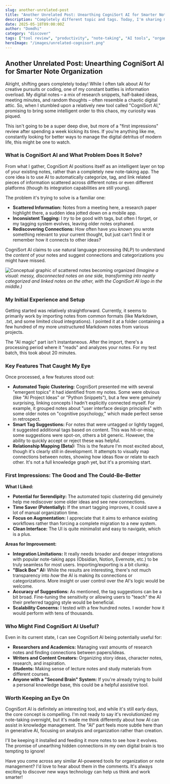 ```yaml
---
slug: another-unrelated-post
title: "Another Unrelated Post: Unearthing CogniSort AI for Smarter Note Organization"
description: "Completely different topic and tags. Today, I'm sharing my first impressions of CogniSort AI, a tool that promises to bring order to your digital notes."
date: 2025-05-18T09:00:00Z
author: "Domdhi"
category: "discover"
tags: ["tool review", "productivity", "note-taking", "AI tools", "organization"]
heroImage: "/images/unrelated-cognisort.png"
---
```

## Another Unrelated Post: Unearthing CogniSort AI for Smarter Note Organization

Alright, shifting gears completely today! While I often talk about AI for creative pursuits or coding, one of my constant battles is information overload. My digital notes – a mix of research snippets, half-baked ideas, meeting minutes, and random thoughts – often resemble a chaotic digital attic. So, when I stumbled upon a relatively new tool called "CogniSort AI," promising to bring some intelligent order to this chaos, my curiosity was piqued.

This isn't going to be a super deep dive, but more of a "first impressions" review after spending a week kicking its tires. If you're anything like me, constantly looking for better ways to manage the digital detritus of modern life, this might be one to watch.

### What is CogniSort AI and What Problem Does It Solve?

From what I gather, CogniSort AI positions itself as an intelligent layer on top of your existing notes, rather than a completely new note-taking app. The core idea is to use AI to automatically categorize, tag, and link related pieces of information scattered across different notes or even different platforms (though its integration capabilities are still young).

The problem it's trying to solve is a familiar one:
*   **Scattered Information:** Notes from a meeting here, a research paper highlight there, a sudden idea jotted down on a mobile app.
*   **Inconsistent Tagging:** I *try* to be good with tags, but often I forget, or my tagging system evolves, leaving older notes orphaned.
*   **Rediscovering Connections:** How often have you *known* you wrote something relevant to your current thought, but just can't find it or remember how it connects to other ideas?

CogniSort AI claims to use natural language processing (NLP) to understand the *content* of your notes and suggest connections and categorizations you might have missed.

![Conceptual graphic of scattered notes becoming organized](/images/cognisort-concept.png)
*(Imagine a visual: messy, disconnected notes on one side, transforming into neatly categorized and linked notes on the other, with the CogniSort AI logo in the middle.)*

### My Initial Experience and Setup

Getting started was relatively straightforward. Currently, it seems to primarily work by importing notes from common formats (like Markdown, .txt, and some limited cloud integrations). I pointed it at a folder containing a few hundred of my more unstructured Markdown notes from various projects.

The "AI magic" part isn't instantaneous. After the import, there's a processing period where it "reads" and analyzes your notes. For my test batch, this took about 20 minutes.

### Key Features That Caught My Eye

Once processed, a few features stood out:

*   **Automated Topic Clustering:** CogniSort presented me with several "emergent topics" it had identified from my notes. Some were obvious (like "AI Project Ideas" or "Python Snippets"), but a few were genuinely surprising, linking concepts I hadn't explicitly connected myself. For example, it grouped notes about "user interface design principles" with some older notes on "cognitive psychology," which made perfect sense in retrospect.
*   **Smart Tag Suggestions:** For notes that were untagged or lightly tagged, it suggested additional tags based on content. This was hit-or-miss; some suggestions were spot-on, others a bit generic. However, the ability to quickly accept or reject these was helpful.
*   **Relationship Mapping (Beta):** This is the feature I'm most excited about, though it's clearly still in development. It attempts to visually map connections between notes, showing how ideas flow or relate to each other. It's not a full knowledge graph yet, but it's a promising start.

### First Impressions: The Good and The Could-Be-Better

**What I Liked:**

*   **Potential for Serendipity:** The automated topic clustering did genuinely help me rediscover some older ideas and see new connections.
*   **Time Saver (Potentially):** If the smart tagging improves, it could save a lot of manual organization time.
*   **Focus on Augmentation:** I appreciate that it aims to enhance existing workflows rather than forcing a complete migration to a new system.
*   **Clean Interface:** The UI is quite minimalist and easy to navigate, which is a plus.

**Areas for Improvement:**

*   **Integration Limitations:** It really needs broader and deeper integrations with popular note-taking apps (Obsidian, Notion, Evernote, etc.) to be truly seamless for most users. Importing/exporting is a bit clunky.
*   **"Black Box" AI:** While the results are interesting, there's not much transparency into *how* the AI is making its connections or categorizations. More insight or user control over the AI's logic would be welcome.
*   **Accuracy of Suggestions:** As mentioned, the tag suggestions can be a bit broad. Fine-tuning the sensitivity or allowing users to "teach" the AI their preferred tagging style would be beneficial.
*   **Scalability Concerns:** I tested with a few hundred notes. I wonder how it would perform with tens of thousands.

### Who Might Find CogniSort AI Useful?

Even in its current state, I can see CogniSort AI being potentially useful for:

*   **Researchers and Academics:** Managing vast amounts of research notes and finding connections between papers/ideas.
*   **Writers and Content Creators:** Organizing story ideas, character notes, research, and inspiration.
*   **Students:** Making sense of lecture notes and study materials from different courses.
*   **Anyone with a "Second Brain" System:** If you're already trying to build a personal knowledge base, this could be a helpful assistive tool.

### Worth Keeping an Eye On

CogniSort AI is definitely an interesting tool, and while it's still early days, the core concept is compelling. I'm not ready to say it's revolutionized my note-taking overnight, but it's made me think differently about how AI can assist in knowledge management. The "AI" part feels more subtle here than in generative AI, focusing on analysis and organization rather than creation.

I'll be keeping it installed and feeding it more notes to see how it evolves. The promise of unearthing hidden connections in my own digital brain is too tempting to ignore!

Have you come across any similar AI-powered tools for organization or note management? I'd love to hear about them in the comments. It's always exciting to discover new ways technology can help us think and work smarter!